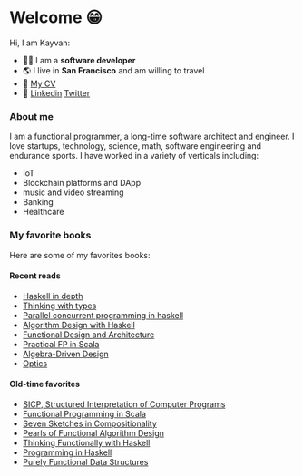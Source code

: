 Welcome 😁
==========
Hi, I am Kayvan:

- :technologist: I am a **software developer**
- :earth_americas: I live in **San Francisco** and am willing to travel
- :scroll: [My CV](https://kayvank.github.io/cv/)
- :link: [Linkedin](https://www.linkedin.com/in/kayvankazeminejad) [Twitter](https://twitter.com/kayvan_)

### About me
I am a functional programmer, a long-time software architect and engineer. I love startups, technology, science, math, software engineering and endurance sports. I have worked in a variety of verticals including:
- IoT
- Blockchain platforms and DApp
- music and video streaming
- Banking
- Healthcare

### My favorite books
Here are some of my favorites books:

#### Recent reads
- [Haskell in depth](https://www.manning.com/books/haskell-in-depth)
- [Thinking with types](https://thinkingwithtypes.com/)
- [Parallel concurrent programming in haskell](https://simonmar.github.io/pages/pcph.html)
- [Algorithm Design with Haskell](https://www.cambridge.org/core/books/algorithm-design-with-haskell/824BE0319E3762CE8BA5B1D91EEA3F52)
- [Functional Design and Architecture](https://leanpub.com/functional-design-and-architecture)
- [Practical FP in Scala](https://leanpub.com/pfp-scala)
- [Algebra-Driven Design](https://leanpub.com/pfp-scala)
- [Optics](https://leanpub.com/optics-by-example)

#### Old-time favorites
- [SICP, Structured Interpretation of Computer Programs](https://web.mit.edu/alexmv/6.037/sicp.pdf)
- [Functional Programming in Scala](https://www.manning.com/books/functional-programming-in-scala)
- [Seven Sketches in Compositionality](https://math.mit.edu/~dspivak/teaching/sp18/7Sketches.pdf)
- [Pearls of Functional Algorithm Design](https://www.cambridge.org/us/academic/subjects/computer-science/programming-languages-and-applied-logic/pearls-functional-algorithm-design?format=HB)
- [Thinking Functionally with Haskell](https://www.cambridge.org/core/books/thinking-functionally-with-haskell/79F91D976F0C7229082325B41824EBBC)
- [Programming in Haskell](https://www.cambridge.org/core/books/programming-in-haskell/8FED82E807EF12D390DE0D16FDE217E4)
- [Purely Functional Data Structures](https://www.cambridge.org/core/books/purely-functional-data-structures/0409255DA1B48FA731859AC72E34D494)
